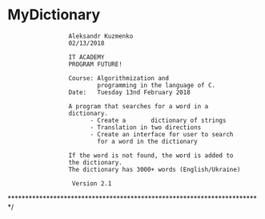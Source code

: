 # MyDictionary

                     Aleksandr Kuzmenko                                    
                     02/13/2018                                            
                                                                           
                     IT ACADEMY                                            
                     PROGRAM FUTURE!                                       
                                                                           
                     Course: Algorithmization and                          
                             programming in the language of C.             
                     Date:   Tuesday 13nd February 2018                    
                                                                           
                     A program that searches for a word in a               
                     dictionary.                                           
                           - Create a       dictionary of strings          
                     	   - Translation in two directions                 
                     	   - Create an interface for user to search        
                             for a word in the dictionary                  
                                                                           
                     If the word is not found, the word is added to        
                     the dictionary.                                       
                     The dictionary has 3000+ words (English/Ukraine)      
                                                                           
                      Version 2.1                                          
 \************************************************************************/  
